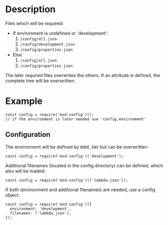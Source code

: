 # Description

Files which will be required:

* If environment is undefined or 'development':
    1. `/config/all.json`
    2. `/config/development.json`
    3. `/config/properties.json`
* Else:
    1. `/config/all.json`
    2. `/config/properties.json`
  
The later required files overwrites the others. If an attribute is defined, the complete tree will be overwritten.

# Example

```
const config = require('mxd-config')();
// if the environment is later needed use 'config.environment' 
```

## Configuration

The environment will be defined by `NODE_ENV` but can be overwritten:
```
const config = require('mxd-config')('development');
```

Additional filenames (located in the config directory) can be defined, which also will be loaded:
```
const config = require('mxd-config')(['lambda.json']);
```

If both (environment and additional filenames) are needed, use a config object: 
```
const config = require('mxd-config')({ 
  environment: 'development',
  filenames: ['lambda.json'], 
});
```
